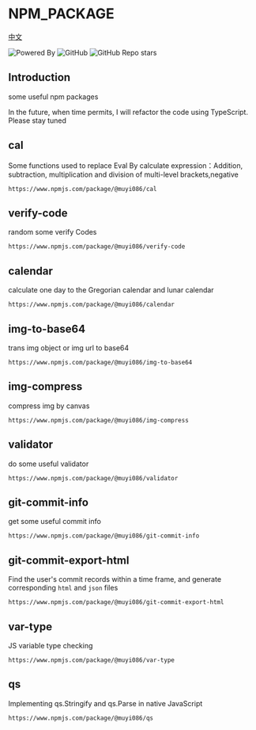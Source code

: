 # NPM_PACKAGE



[中文](https://github.com/MuYi086/npm_package/blob/master/README-CN.md '中文')

![Powered By](https://img.shields.io/badge/Author-MuYi086-yellow) ![GitHub](https://img.shields.io/github/license/MuYi086/npm_package) ![GitHub Repo stars](https://img.shields.io/github/stars/MuYi086/npm_package?style=social)

## Introduction
some useful npm packages

In the future, when time permits, I will refactor the code using TypeScript. Please stay tuned

## cal
Some functions used to replace Eval By calculate expression：Addition, subtraction, multiplication and division of multi-level brackets,negative
```
https://www.npmjs.com/package/@muyi086/cal
```

## verify-code
random some verify Codes
```
https://www.npmjs.com/package/@muyi086/verify-code
```

## calendar
calculate one day to the Gregorian calendar and lunar calendar
```
https://www.npmjs.com/package/@muyi086/calendar
```

## img-to-base64
trans img object or img url to base64
```
https://www.npmjs.com/package/@muyi086/img-to-base64
```

## img-compress
compress img by canvas
```
https://www.npmjs.com/package/@muyi086/img-compress
```

## validator
do some useful validator
```
https://www.npmjs.com/package/@muyi086/validator
```

## git-commit-info
get some useful commit info
```
https://www.npmjs.com/package/@muyi086/git-commit-info
```

## git-commit-export-html
Find the user's commit records within a time frame, and generate corresponding `html` and `json` files
```
https://www.npmjs.com/package/@muyi086/git-commit-export-html
```

## var-type
JS variable type checking
```
https://www.npmjs.com/package/@muyi086/var-type
```

## qs
Implementing qs.Stringify and qs.Parse in native JavaScript
```
https://www.npmjs.com/package/@muyi086/qs
```